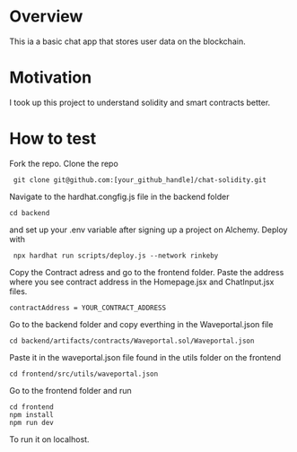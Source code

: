 <!-- # Basic Sample Hardhat Project

This project demonstrates a basic Hardhat use case. It comes with a sample contract, a test for that contract, a sample script that deploys that contract, and an example of a task implementation, which simply lists the available accounts.

Try running some of the following tasks:

```shell
npx hardhat accounts
npx hardhat compile
npx hardhat clean
npx hardhat test
npx hardhat node
node scripts/sample-script.js
npx hardhat help
``` -->

# Overview
<p>This ia a basic chat app that stores user data on the blockchain.</p>

# Motivation
<p>I took up this project to understand solidity and smart contracts better. </p>

# How to test
Fork the repo.
Clone the repo
```shell
 git clone git@github.com:[your_github_handle]/chat-solidity.git
```
Navigate to the hardhat.congfig.js file in the backend folder 
```shell
cd backend
```
and set up your .env variable after signing up a project on Alchemy. 
Deploy with
```shell
 npx hardhat run scripts/deploy.js --network rinkeby
 ```
 Copy the Contract adress and go to the frontend folder.
 Paste the address where you see contract address in the Homepage.jsx and ChatInput.jsx files.
 ```shell
 contractAddress = YOUR_CONTRACT_ADDRESS
 ```
 Go to the backend folder and copy everthing in the Waveportal.json file
 ```shell
 cd backend/artifacts/contracts/Waveportal.sol/Waveportal.json
 ```
 Paste it in the waveportal.json file found in the utils folder on the frontend
 ```shell
 cd frontend/src/utils/waveportal.json
 ```
 Go to the frontend folder and run
 ```shell
 cd frontend
 npm install
 npm run dev
 ```
 To run it on localhost.

